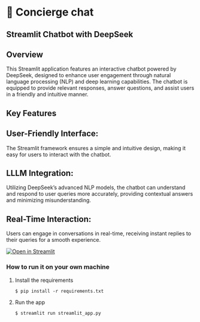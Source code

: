 # 🎈 Concierge chat

##  Streamlit Chatbot with DeepSeek
##  Overview
This Streamlit application features an interactive chatbot powered by DeepSeek, designed to enhance user engagement through natural language processing (NLP) and deep learning capabilities. The chatbot is equipped to provide relevant responses, answer questions, and assist users in a friendly and intuitive manner.

##  Key Features
## User-Friendly Interface:
The Streamlit framework ensures a simple and intuitive design, making it easy for users to interact with the chatbot.

##  LLLM Integration: 
Utilizing DeepSeek’s advanced NLP models, the chatbot can understand and respond to user queries more accurately, providing contextual answers and minimizing misunderstanding.

##  Real-Time Interaction: 
Users can engage in conversations in real-time, receiving instant replies to their queries for a smooth experience.

[![Open in Streamlit](https://static.streamlit.io/badges/streamlit_badge_black_white.svg)](https://blank-app-template.streamlit.app/)

### How to run it on your own machine

1. Install the requirements

   ```
   $ pip install -r requirements.txt
   ```

2. Run the app

   ```
   $ streamlit run streamlit_app.py
   ```
